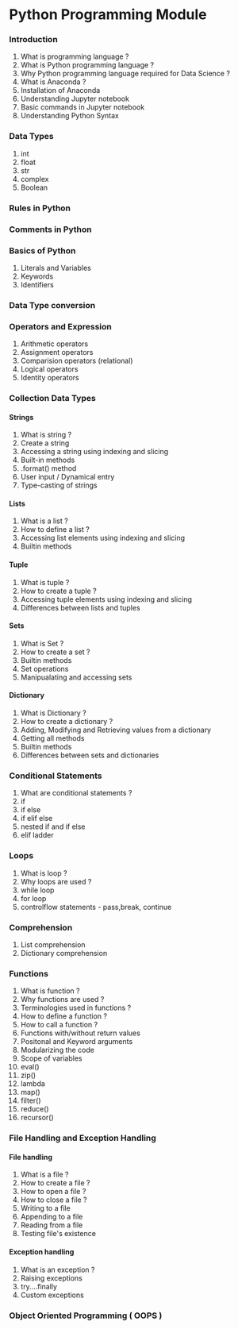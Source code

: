 # Python Programming Module
### Introduction
  1. What is programming language ?
  2. What is Python programming language ?
  3. Why Python programming language required for Data Science ?
  4. What is Anaconda ?
  5. Installation of  Anaconda
  6. Understanding Jupyter notebook
  7. Basic commands in Jupyter notebook
  8. Understanding Python Syntax 

### Data Types 
  1. int
  2. float
  3. str
  4. complex
  5. Boolean

### Rules in Python

### Comments in Python

### Basics of Python
  1. Literals and Variables
  2. Keywords
  3. Identifiers
 
 ### Data Type conversion
  
 ### Operators and Expression
  1. Arithmetic operators
  2. Assignment operators
  3. Comparision operators (relational)
  4. Logical operators
  5. Identity operators

### Collection Data Types
#### Strings
  1. What is string ?
  2. Create a string 
  3. Accessing a string using indexing and slicing
  4. Built-in methods
  5. .format() method
  6. User input / Dynamical entry
  7. Type-casting of strings
  
 #### Lists
  1. What is a list ?
  2. How to define a list ?
  3. Accessing list elements using indexing and slicing
  4. Builtin methods
 
 #### Tuple
   1. What is tuple ?
   2. How to create a tuple ?
   3. Accessing tuple elements using indexing and slicing
   4. Differences between lists and tuples

 #### Sets
   1. What is Set ?
   2. How to create a set ?
   3. Builtin methods
   4. Set operations
   5. Manipualating and accessing sets
  
 #### Dictionary
   1. What is Dictionary ?
   2. How to create a dictionary ?
   3. Adding, Modifying and Retrieving values from a dictionary
   4. Getting all methods
   5. Builtin methods
   6. Differences between sets and dictionaries

 ### Conditional Statements
  1. What are conditional statements ?
  2. if
  3. if else
  4. if elif else
  5. nested if and if else
  6. elif ladder

 ### Loops
  1. What is loop ?
  2. Why loops are used ?
  3. while loop
  4. for loop
  5. controlflow statements - pass,break, continue
  
  ### Comprehension
   1. List comprehension
   2. Dictionary comprehension
  
  ### Functions
   1. What is function ?
   2. Why functions are used ?
   3. Terminologies used in functions ?
   4. How to define a function ?
   5. How to call a function ?
   6. Functions with/without return values
   7. Positonal and Keyword arguments
   8. Modularizing the code
   9. Scope of variables
   10. eval()
   11. zip()
   12. lambda
   13. map()
   14. filter()
   15. reduce()
   16. recursor()

 ### File Handling and Exception Handling
 #### File handling
  1. What is a file ?
  2. How to create a file ?
  3. How to open a file ?
  4. How to close a file ?
  5. Writing to a file 
  6. Appending to a file
  7. Reading from a file 
  8. Testing file's existence
 
 #### Exception handling
  1. What is an exception ?
  2. Raising exceptions
  3. try....finally
  4. Custom exceptions
  
  ### Object Oriented Programming ( OOPS )
  
   
   
  
    
  

 
  
    
    
  
